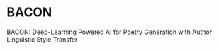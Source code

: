 # BACON
BACON: Deep-Learning Powered AI for Poetry Generation with Author Linguistic Style Transfer
